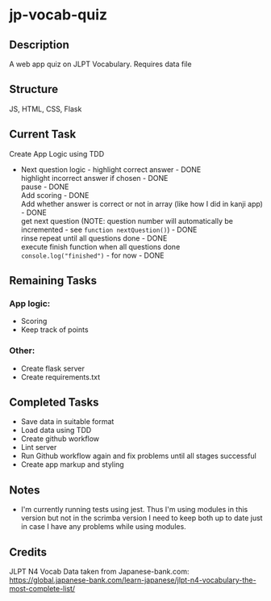 # jp-vocab-quiz

## Description
A web app quiz on JLPT Vocabulary. Requires data file

## Structure
JS, HTML, CSS, Flask

## Current Task
Create App Logic using TDD
* Next question logic - highlight correct answer - DONE\
highlight incorrect answer if chosen - DONE\
pause - DONE\
Add scoring - DONE\
Add whether answer is correct or not in array (like how I did in kanji app) - DONE\
get next question (NOTE: question number will automatically be incremented - see ```function nextQuestion()```) - DONE\
rinse repeat until all questions done - DONE\
execute finish function when all questions done\
```console.log("finished")``` - for now - DONE

## Remaining Tasks
### App logic:
* Scoring
* Keep track of points
### Other:
* Create flask server
* Create requirements.txt

## Completed Tasks
* Save data in suitable format
* Load data using TDD
* Create github workflow
* Lint server
* Run Github workflow again and fix problems until all stages successful
* Create app markup and styling

## Notes
* I'm currently running tests using jest. Thus I'm using modules in this version but not in the scrimba version
I need to keep both up to date just in case I have any problems while using modules.

## Credits
JLPT N4 Vocab Data taken from Japanese-bank.com:
https://global.japanese-bank.com/learn-japanese/jlpt-n4-vocabulary-the-most-complete-list/